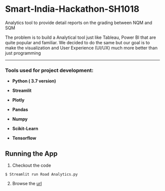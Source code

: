 # Smart-India-Hackathon-SH1018
Analytics tool to provide detail  reports on the grading between NQM and SQM

The problem is to build a Analytical tool just like Tableau, Power BI that are quite popular and familiar. We decided to do the same but our goal is to make the visualization and User Experience (UI/UX) much more better than just programming 

<hr>

<h3> Tools used for project development: </h3>
<ul>
<li><p><b>Python ( 3.7 version)</b></p></li>
<li><p><b>Streamlit</b></p></li>
<li><p><b>Plotly</b></p></li>
<li><p><b>Pandas</b></p></li>
<li><p><b>Numpy</b></p></li>
<li><p><b>Scikit-Learn</b></p></li>
<li><p><b>Tensorflow</b></p></li>
</ul>

## Running the App

1. Checkout the code
 ```
 $ Streamlit run Road Analytics.py
``` 
2. Browse the [url](http://localhost:8501)
